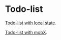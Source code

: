 # Todo-list

[Todo-list with local state](https://fixpnt.com/mouse/todo-app/index.html).


[Todo-list with mobX](https://github.com/alexandra-rm/react-hbr/pull/12).

